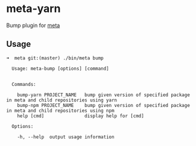 # meta-yarn
Bump plugin for [meta](https://github.com/mateodelnorte/meta)


## Usage

```
➜  meta git:(master) ./bin/meta bump

  Usage: meta-bump [options] [command]


  Commands:

    bump-yarn PROJECT_NAME   bump given version of specified package in meta and child repositories using yarn
    bump-npm PROJECT_NAME    bump given version of specified package in meta and child repositories using npm
    help [cmd]               display help for [cmd]

  Options:

    -h, --help  output usage information
```
